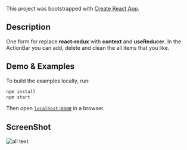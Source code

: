 This project was bootstrapped with [Create React App](https://github.com/facebook/create-react-app).

## Description

One form for replace **react-redux** with **context** and **useReducer**. In the ActionBar you can add, delete and clean the all items that you like.

## Demo & Examples

To build the examples locally, run:

```bash
npm install
npm start
```

Then open [`localhost:8000`](http://localhost:8000) in a browser.

## ScreenShot

![all text](https://user-images.githubusercontent.com/28309103/83261618-00446180-a192-11ea-98a1-99e0f98269dc.gif)
